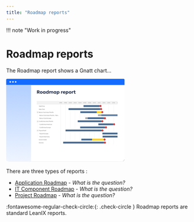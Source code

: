 ```yaml
---
title: "Roadmap reports"
---
```


!!! note "Work in progress"

# Roadmap reports

The Roadmap report shows a Gnatt chart...

![Placeholder](../assets/images/roadmap-thumbnail.png) 

There are three types of reports :

- [Application Roadmap](application-roadmap-reports.md) - *What is the question?*
- [IT Component Roadmap](it-component-roadmap-reports.md) - *What is the question?*
- [Project Roadmap](project-roadmap-reports.md) - *What is the question?*

:fontawesome-regular-check-circle:{: .check-circle }  Roadmap reports are standard LeanIX reports.
